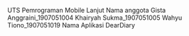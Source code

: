 UTS Pemrograman Mobile Lanjut
Nama anggota
Gista Anggraini_1907051004
Khairyah Sukma_1907051005
Wahyu Tiono_1907051019
Nama Aplikasi 
DearDiary
